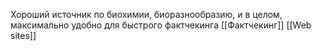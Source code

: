 Хороший источник по биохимии, биоразнообразию, и в целом, максимально удобно для быстрого фактчекинга
[[Фактчекинг]]
[[Web sites]]
